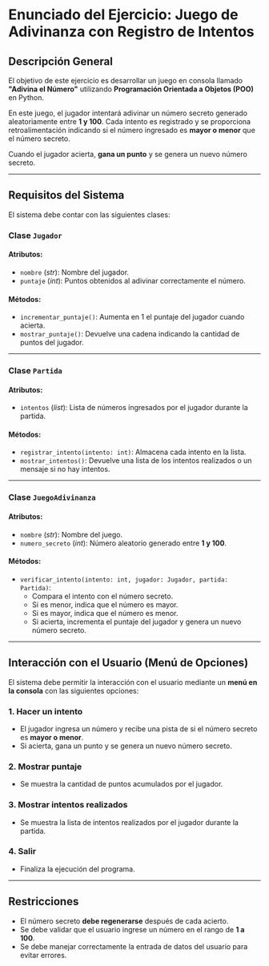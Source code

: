 # Enunciado del Ejercicio: Juego de Adivinanza con Registro de Intentos

## Descripción General
El objetivo de este ejercicio es desarrollar un juego en consola llamado **"Adivina el Número"** utilizando **Programación Orientada a Objetos (POO)** en Python.  

En este juego, el jugador intentará adivinar un número secreto generado aleatoriamente entre **1 y 100**. Cada intento es registrado y se proporciona retroalimentación indicando si el número ingresado es **mayor o menor** que el número secreto.  

Cuando el jugador acierta, **gana un punto** y se genera un nuevo número secreto.

---

## Requisitos del Sistema

El sistema debe contar con las siguientes clases:

### **Clase `Jugador`**
#### **Atributos:**
- `nombre` (*str*): Nombre del jugador.
- `puntaje` (*int*): Puntos obtenidos al adivinar correctamente el número.

#### **Métodos:**
- `incrementar_puntaje()`: Aumenta en 1 el puntaje del jugador cuando acierta.
- `mostrar_puntaje()`: Devuelve una cadena indicando la cantidad de puntos del jugador.

---

### **Clase `Partida`**
#### **Atributos:**
- `intentos` (*list*): Lista de números ingresados por el jugador durante la partida.

#### **Métodos:**
- `registrar_intento(intento: int)`: Almacena cada intento en la lista.
- `mostrar_intentos()`: Devuelve una lista de los intentos realizados o un mensaje si no hay intentos.

---

### **Clase `JuegoAdivinanza`**
#### **Atributos:**
- `nombre` (*str*): Nombre del juego.
- `numero_secreto` (*int*): Número aleatorio generado entre **1 y 100**.

#### **Métodos:**
- `verificar_intento(intento: int, jugador: Jugador, partida: Partida)`:  
  - Compara el intento con el número secreto.
  - Si es menor, indica que el número es mayor.
  - Si es mayor, indica que el número es menor.
  - Si acierta, incrementa el puntaje del jugador y genera un nuevo número secreto.

---

## **Interacción con el Usuario (Menú de Opciones)**
El sistema debe permitir la interacción con el usuario mediante un **menú en la consola** con las siguientes opciones:

### **1. Hacer un intento**
- El jugador ingresa un número y recibe una pista de si el número secreto es **mayor o menor**.
- Si acierta, gana un punto y se genera un nuevo número secreto.

### **2. Mostrar puntaje**
- Se muestra la cantidad de puntos acumulados por el jugador.

### **3. Mostrar intentos realizados**
- Se muestra la lista de intentos realizados por el jugador durante la partida.

### **4. Salir**
- Finaliza la ejecución del programa.

---

## **Restricciones**
- El número secreto **debe regenerarse** después de cada acierto.
- Se debe validar que el usuario ingrese un número en el rango de **1 a 100**.
- Se debe manejar correctamente la entrada de datos del usuario para evitar errores.
